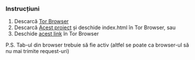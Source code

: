### Instrucțiuni

1. Descarcă [Tor Browser](https://www.torproject.org/download/)
2. Descarcă [Acest proiect](https://github.com/zozulinskyi/russia-must-be-stopped/archive/refs/heads/main.zip) și deschide index.html în Tor Browser, sau
3. Deschide [acest link](https://russia-must-be-stopped-6mpfu.ondigitalocean.app/) în Tor Browser

P.S. Tab-ul din browser trebuie să fie activ (altfel se poate ca browser-ul să nu mai trimite request-uri)

